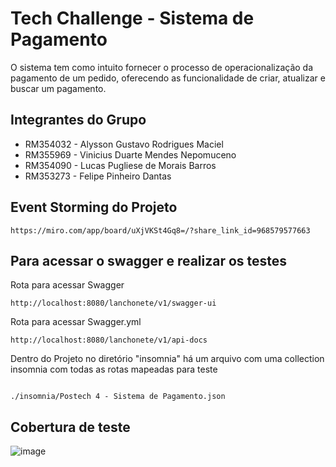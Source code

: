 # Tech Challenge - Sistema de Pagamento

O sistema tem como intuito fornecer o processo de operacionalização da pagamento de um pedido, oferecendo as funcionalidade de criar, atualizar e buscar um pagamento.

## Integrantes do Grupo
- RM354032 - Alysson Gustavo Rodrigues Maciel
- RM355969 - Vinicius Duarte Mendes Nepomuceno
- RM354090 - Lucas Pugliese de Morais Barros
- RM353273 - Felipe Pinheiro Dantas

## Event Storming do Projeto
```url
https://miro.com/app/board/uXjVKSt4Gq8=/?share_link_id=968579577663
```

## Para acessar o swagger e realizar os testes
Rota para acessar Swagger
```url
http://localhost:8080/lanchonete/v1/swagger-ui
```
Rota para acessar Swagger.yml
```url
http://localhost:8080/lanchonete/v1/api-docs
```
Dentro do Projeto no diretório "insomnia" há um arquivo com uma collection insomnia com todas as rotas mapeadas para teste
```

./insomnia/Postech 4 - Sistema de Pagamento.json
```

## Cobertura de teste
![image](https://github.com/user-attachments/assets/c2e9de64-996e-48ba-865a-c4c04c699de9)
